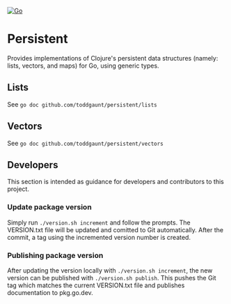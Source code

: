 [![Go](https://github.com/toddgaunt/persistent/actions/workflows/go.yml/badge.svg)](https://github.com/toddgaunt/persistent/actions/workflows/go.yml)

# Persistent

Provides implementations of Clojure's persistent data structures (namely:
lists, vectors, and maps) for Go, using generic types.

## Lists
See `go doc github.com/toddgaunt/persistent/lists`

## Vectors
See `go doc github.com/toddgaunt/persistent/vectors`

## Developers
This section is intended as guidance for developers and contributors to this
project.
### Update package version
Simply run `./version.sh increment` and follow the prompts. The VERSION.txt
file will be updated and comitted to  Git automatically. After the commit, a
tag using the incremented version number is created.
### Publishing package version
After updating the version locally with `./version.sh increment`, the new version
can be published with `./version.sh publish`. This pushes the Git tag which matches
the current VERSION.txt file and publishes documentation to pkg.go.dev.
